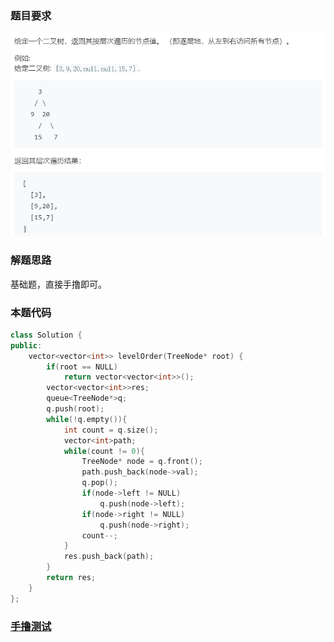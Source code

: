 ### 题目要求

![](./pic/102.png)

### 解题思路

基础题，直接手撸即可。

### 本题代码

```c++
class Solution {
public:
    vector<vector<int>> levelOrder(TreeNode* root) {
        if(root == NULL)
            return vector<vector<int>>();
        vector<vector<int>>res;
        queue<TreeNode*>q;
        q.push(root);
        while(!q.empty()){
            int count = q.size();
            vector<int>path;
            while(count != 0){
                TreeNode* node = q.front();
                path.push_back(node->val);
                q.pop();
                if(node->left != NULL)
                    q.push(node->left);
                if(node->right != NULL)
                    q.push(node->right);
                count--;
            }
            res.push_back(path);
        }
        return res;
    }
};
```

### [手撸测试](<https://leetcode-cn.com/problems/binary-tree-level-order-traversal/>) 

